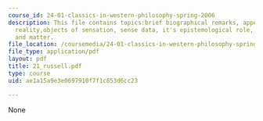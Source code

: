 ```yaml
---
course_id: 24-01-classics-in-western-philosophy-spring-2006
description: This file contains topics:brief biographical remarks, appearance and
  reality,objects of sensation, sense data, it's epistemological role, it's alternatives
  and matter.
file_location: /coursemedia/24-01-classics-in-western-philosophy-spring-2006/ae1a15a9e3e0697910f7f1c853d6cc23_21_russell.pdf
file_type: application/pdf
layout: pdf
title: 21_russell.pdf
type: course
uid: ae1a15a9e3e0697910f7f1c853d6cc23

---
```

None